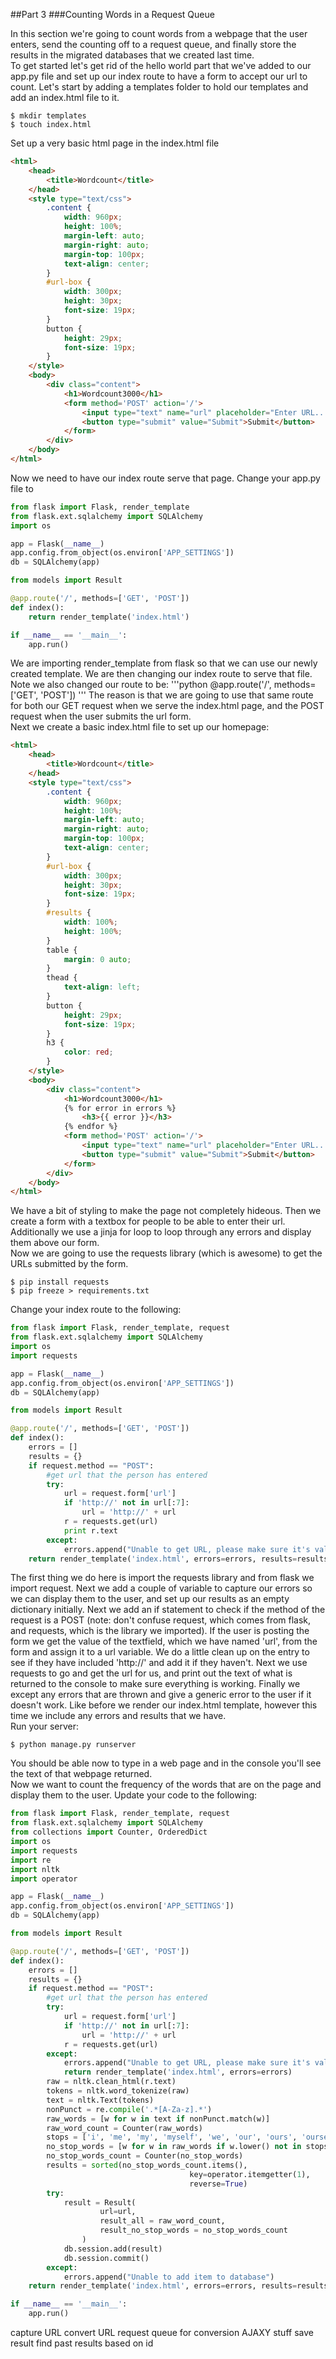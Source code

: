 ##Part 3
###Counting Words in a Request Queue

In this section we're going to count words from a webpage that the user enters, send the counting off to a request queue, and finally store the results in the migrated databases that we created last time.
<br>
To get started let's get rid of the hello world part that we've added to our app.py file and set up our index route to have a form to accept our url to count. Let's start by adding a templates folder to hold our templates and add an index.html file to it.
```
$ mkdir templates
$ touch index.html
```
Set up a very basic html page in the index.html file
```html
<html>
    <head>
        <title>Wordcount</title>
    </head>
    <style type="text/css">
        .content {
            width: 960px;
            height: 100%;
            margin-left: auto;
            margin-right: auto;
            margin-top: 100px;
            text-align: center;
        }
        #url-box {
            width: 300px;
            height: 30px;
            font-size: 19px;
        }
        button {
            height: 29px;
            font-size: 19px;
        }
    </style>
    <body>
        <div class="content">
            <h1>Wordcount3000</h1>
            <form method='POST' action='/'>
                <input type="text" name="url" placeholder="Enter URL..." id="url-box">
                <button type="submit" value="Submit">Submit</button>
            </form>
        </div>
    </body>
</html>
```
Now we need to have our index route serve that page. Change your app.py file to
```python
from flask import Flask, render_template
from flask.ext.sqlalchemy import SQLAlchemy
import os

app = Flask(__name__)
app.config.from_object(os.environ['APP_SETTINGS'])
db = SQLAlchemy(app)

from models import Result

@app.route('/', methods=['GET', 'POST'])
def index():
    return render_template('index.html')

if __name__ == '__main__':
    app.run()
```
We are importing render_template from flask so that we can use our newly created template. We are then changing our index route to serve that file. Note we also changed our route to be:
'''python
@app.route('/', methods=['GET', 'POST'])
'''
The reason is that we are going to use that same route for both our GET request when we serve the index.html page, and the POST request when the user submits the url form.
<br>
Next we create a basic index.html file to set up our homepage:
```html
<html>
    <head>
        <title>Wordcount</title>
    </head>
    <style type="text/css">
        .content {
            width: 960px;
            height: 100%;
            margin-left: auto;
            margin-right: auto;
            margin-top: 100px;
            text-align: center;
        }
        #url-box {
            width: 300px;
            height: 30px;
            font-size: 19px;
        }
        #results {
            width: 100%;
            height: 100%;
        }
        table {
            margin: 0 auto;
        }
        thead {
            text-align: left;
        }
        button {
            height: 29px;
            font-size: 19px;
        }
        h3 {
            color: red;
        }
    </style>
    <body>
        <div class="content">
            <h1>Wordcount3000</h1>
            {% for error in errors %}
                <h3>{{ error }}</h3>    
            {% endfor %}
            <form method='POST' action='/'>
                <input type="text" name="url" placeholder="Enter URL..." id="url-box">
                <button type="submit" value="Submit">Submit</button>
            </form>
        </div>
    </body>
</html>
```
We have a bit of styling to make the page not completely hideous. Then we create a form with a textbox for people to be able to enter their url. Additionally we use a jinja for loop to loop through any errors and display them above our form.
<br>
Now we are going to use the requests library (which is awesome) to get the URLs submitted by the form. 
```
$ pip install requests
$ pip freeze > requirements.txt
```
Change your index route to the following:
```python
from flask import Flask, render_template, request
from flask.ext.sqlalchemy import SQLAlchemy
import os
import requests

app = Flask(__name__)
app.config.from_object(os.environ['APP_SETTINGS'])
db = SQLAlchemy(app)

from models import Result

@app.route('/', methods=['GET', 'POST'])
def index():
    errors = []
    results = {}
    if request.method == "POST":
        #get url that the person has entered
        try:
            url = request.form['url']
            if 'http://' not in url[:7]:
                url = 'http://' + url
            r = requests.get(url)
            print r.text
        except:
            errors.append("Unable to get URL, please make sure it's valid and try again")
    return render_template('index.html', errors=errors, results=results)
```
The first thing we do here is import the requests library and from flask we import request. Next we add a couple of variable to capture our errors so we can display them to the user, and set up our results as an empty dictionary initially. Next we add an if statement to check if the method of the request is a POST (note: don't confuse request, which comes from flask, and requests, which is the library we imported). If the user is posting the form we get the value of the textfield, which we have named 'url', from the form and assign it to a url variable. We do a little clean up on the entry to see if they have included 'http://' and add it if they haven't. Next we use requests to go and get the url for us, and print out the text of what is returned to the console to make sure everything is working. Finally we except any errors that are thrown and give a generic error to the user if it doesn't work. Like before we render our index.html template, however this time we include any errors and results that we have.
<br>
Run your server:
```
$ python manage.py runserver
```
You should be able now to type in a web page and in the console you'll see the text of that webpage returned.
<br>
Now we want to count the frequency of the words that are on the page and display them to the user. Update your code to the following:
```python
from flask import Flask, render_template, request
from flask.ext.sqlalchemy import SQLAlchemy
from collections import Counter, OrderedDict
import os
import requests
import re
import nltk
import operator

app = Flask(__name__)
app.config.from_object(os.environ['APP_SETTINGS'])
db = SQLAlchemy(app)

from models import Result

@app.route('/', methods=['GET', 'POST'])
def index():
    errors = []
    results = {}
    if request.method == "POST":
        #get url that the person has entered
        try:
            url = request.form['url']
            if 'http://' not in url[:7]:
                url = 'http://' + url
            r = requests.get(url)
        except:
            errors.append("Unable to get URL, please make sure it's valid and try again")
            return render_template('index.html', errors=errors)
        raw = nltk.clean_html(r.text)
        tokens = nltk.word_tokenize(raw)
        text = nltk.Text(tokens)
        nonPunct = re.compile('.*[A-Za-z].*')
        raw_words = [w for w in text if nonPunct.match(w)]
        raw_word_count = Counter(raw_words)
        stops = ['i', 'me', 'my', 'myself', 'we', 'our', 'ours', 'ourselves', 'you', 'your', 'yours', 'yourself', 'yourselves', 'he', 'him', 'his', 'himself', 'she', 'her', 'hers', 'herself', 'it', 'its', 'itself', 'they', 'them', 'their', 'theirs', 'themselves', 'what', 'which', 'who', 'whom', 'this', 'that', 'these', 'those', 'am', 'is', 'are', 'was', 'were', 'be', 'been', 'being', 'have', 'has', 'had', 'having', 'do', 'does', 'did', 'doing', 'a', 'an', 'the', 'and', 'but', 'if', 'or', 'because', 'as', 'until', 'while', 'of', 'at', 'by', 'for', 'with', 'about', 'against', 'between', 'into', 'through', 'during', 'before', 'after', 'above', 'below', 'to', 'from', 'up', 'down', 'in', 'out', 'on', 'off', 'over', 'under', 'again', 'further', 'then', 'once', 'here', 'there', 'when', 'where', 'why', 'how', 'all', 'any', 'both', 'each', 'few', 'more', 'most', 'other', 'some', 'such', 'no', 'nor', 'not', 'only', 'own', 'same', 'so', 'than', 'too', 'very', 's', 't', 'can', 'will', 'just', 'don', 'should', 'now']
        no_stop_words = [w for w in raw_words if w.lower() not in stops]
        no_stop_words_count = Counter(no_stop_words)
        results = sorted(no_stop_words_count.items(), 
                                        key=operator.itemgetter(1),
                                        reverse=True)
        try:
            result = Result(
                    url=url,
                    result_all = raw_word_count,
                    result_no_stop_words = no_stop_words_count
                )
            db.session.add(result)
            db.session.commit()
        except:
            errors.append("Unable to add item to database")
    return render_template('index.html', errors=errors, results=results)

if __name__ == '__main__':
    app.run()
```


capture URL
convert URL
request queue for conversion
AJAXY stuff
save result
find past results based on id























